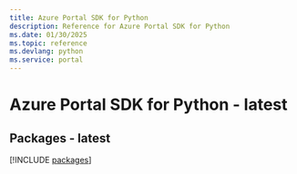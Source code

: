 ```yaml
---
title: Azure Portal SDK for Python
description: Reference for Azure Portal SDK for Python
ms.date: 01/30/2025
ms.topic: reference
ms.devlang: python
ms.service: portal
---
```

# Azure Portal SDK for Python - latest
## Packages - latest
[!INCLUDE [packages](portal-index.md)]